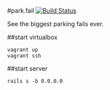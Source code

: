 #park.fail
[![Build Status](https://travis-ci.org/cantado/park.fail.svg)](https://travis-ci.org/cantado/park.fail)

See the biggest parking fails ever.

##start virtualbox
```
vagrant up
vagrant ssh
```

##start server
```
rails s -b 0.0.0.0
```
